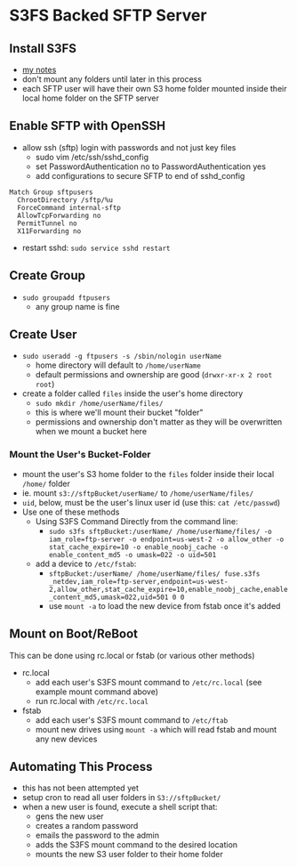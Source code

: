 S3FS Backed SFTP Server
=======================

Install S3FS
------------
- [my notes](/aws/s3fs.md)
- don't mount any folders until later in this process
- each SFTP user will have their own S3 home folder mounted inside their local home folder on the SFTP server

Enable SFTP with OpenSSH
------------------------
- allow ssh (sftp) login with passwords and not just key files
  - sudo vim /etc/ssh/sshd_config
  - set PasswordAuthentication no to PasswordAuthentication yes
  - add configurations to secure SFTP to end of sshd_config

```
Match Group sftpusers
  ChrootDirectory /sftp/%u
  ForceCommand internal-sftp
  AllowTcpForwarding no
  PermitTunnel no
  X11Forwarding no
```

- restart sshd: `sudo service sshd restart`

Create Group
------------
- `sudo groupadd ftpusers`
  - any group name is fine

Create User
-----------
- `sudo useradd -g ftpusers -s /sbin/nologin userName`
  - home directory will default to `/home/userName`
  - default permissions and ownership are good (`drwxr-xr-x 2 root root`)
- create a folder called `files` inside the user's home directory
  - `sudo mkdir /home/userName/files/`
  - this is where we'll mount their bucket "folder"
  - permissions and ownership don't matter as they will be overwritten when we mount a bucket here

### Mount the User's Bucket-Folder
- mount the user's S3 home folder to the `files` folder inside their local `/home/` folder
- ie. mount `s3://sftpBucket/userName/` to `/home/userName/files/`
- `uid`, below, must be the user's linux user id (use this: `cat /etc/passwd`)  
- Use one of these methods
  - Using S3FS Command Directly from the command line:
    - `sudo s3fs sftpBucket:/userName/ /home/userName/files/ -o iam_role=ftp-server -o endpoint=us-west-2 -o allow_other -o stat_cache_expire=10 -o enable_noobj_cache -o enable_content_md5 -o umask=022 -o uid=501`
  - add a device to `/etc/fstab`:
    - `sftpBucket:/userName/ /home/userName/files/ fuse.s3fs _netdev,iam_role=ftp-server,endpoint=us-west-2,allow_other,stat_cache_expire=10,enable_noobj_cache,enable_content_md5,umask=022,uid=501 0 0`
    - use `mount -a` to load the new device from fstab once it's added
  
Mount on Boot/ReBoot
--------------------
This can be done using rc.local or fstab (or various other methods)
- rc.local
  - add each user's S3FS mount command to `/etc/rc.local` (see example mount command above)
  - run rc.local with `/etc/rc.local`
- fstab  
  - add each user's S3FS mount command to `/etc/ftab`
  - mount new drives using `mount -a` which will read fstab and mount any new devices

Automating This Process
-----------------------
- this has not been attempted yet
- setup cron to read all user folders in `S3://sftpBucket/`
- when a new user is found, execute a shell script that:
  - gens the new user
  - creates a random password
  - emails the password to the admin
  - adds the S3FS mount command to the desired location
  - mounts the new S3 user folder to their home folder
